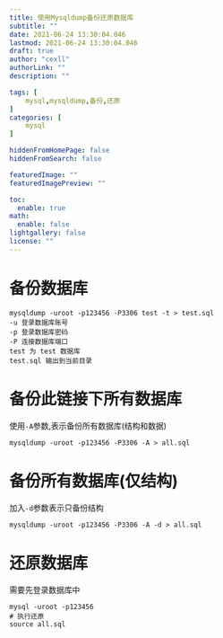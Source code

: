 ```yaml
---
title: 使用Mysqldump备份还原数据库
subtitle: ""
date: 2021-06-24 13:30:04.046
lastmod: 2021-06-24 13:30:04.046
draft: true
author: "cexll"
authorLink: ""
description: ""

tags: [
    mysql,mysqldump,备份,还原
]
categories: [
    mysql
]

hiddenFromHomePage: false
hiddenFromSearch: false

featuredImage: ""
featuredImagePreview: ""

toc:
  enable: true
math:
  enable: false
lightgallery: false
license: ""
---
```


<!--more-->


# 备份数据库


```mysql
mysqldump -uroot -p123456 -P3306 test -t > test.sql
-u 登录数据库账号
-p 登录数据库密码
-P 连接数据库端口
test 为 test 数据库
test.sql 输出到当前目录
```

# 备份此链接下所有数据库
使用`-A`参数,表示备份所有数据库(结构和数据)
```mysql
mysqldump -uroot -p123456 -P3306 -A > all.sql
```

# 备份所有数据库(仅结构)
加入`-d`参数表示只备份结构
```mysql
mysqldump -uroot -p123456 -P3306 -A -d > all.sql
```

# 还原数据库
需要先登录数据库中
```mysql
mysql -uroot -p123456
# 执行还原
source all.sql
```
